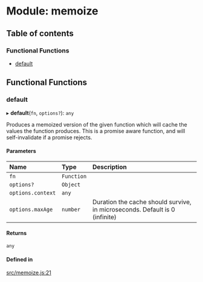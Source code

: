 # Module: memoize

## Table of contents

### Functional Functions

- [default](memoize.md#default)

## Functional Functions

### default

▸ **default**(`fn`, `options?`): `any`

Produces a memoized version of the given function which will cache
the values the function produces. This is a promise aware function,
and will self-invalidate if a promise rejects.

#### Parameters

| Name | Type | Description |
| :------ | :------ | :------ |
| `fn` | `Function` |  |
| `options?` | `Object` |  |
| `options.context` | `any` |  |
| `options.maxAge` | `number` | Duration the cache should survive, in microseconds. Default is 0 (infinite) |

#### Returns

`any`

#### Defined in

[src/memoize.js:21](https://github.com/Twipped/js-utils/blob/f2eceb5/src/memoize.js#L21)
